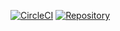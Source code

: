 [![CircleCI](https://dl.circleci.com/status-badge/img/circleci/BKgbAUmCGCsRNDgNphYCAp/Hk5aqjtSzTdwvVFBPZa5bS/tree/main.svg?style=svg&circle-token=00305386531c833c9d510dfdc4e968819cfafac7)](https://dl.circleci.com/status-badge/redirect/circleci/BKgbAUmCGCsRNDgNphYCAp/Hk5aqjtSzTdwvVFBPZa5bS/tree/main) [![Repository](https://img.shields.io/badge/github-README-brightgreen)](https://github.com/vladimirovcharov/solutions/)
